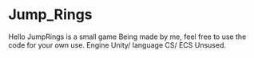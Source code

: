  # Jump_Rings

Hello JumpRings is a small game Being made by me, feel free to use the code for your own use.
Engine Unity/ language CS/ ECS Unsused.

